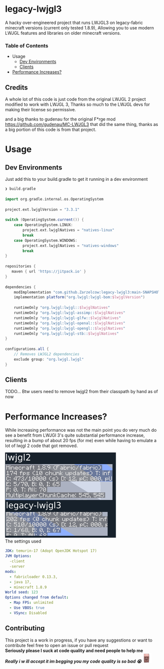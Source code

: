 # legacy-lwjgl3

A hacky over-engineered project that runs LWJGL3 on legacy-fabric minecraft versions (current only tested 1.8.9),
Allowing you to use modern LWJGL features and libraries on older minecraft versions.

### Table of Contents
 * Usage
   * [Dev Environments](#dev-environments)
   * [Clients](#Clients)
 * [Performance Increases?](#performance-increases) 
## Credits
A whole lot of this code is just code from the original LWJGL 2 project modified to work with LWJGL 3, Thanks so much to
the LWJGL devs for making their license so permissive.

and a big thanks to gudenau for the original F*rge mod <https://github.com/gudenau/MC-LWJGL3> that did the same thing,
thanks as a big portion of this code is from that project.

# Usage

## Dev Environments
Just add this to your build.gradle to get it running in a dev environment
```groovy
❯ build.gradle

import org.gradle.internal.os.OperatingSystem

project.ext.lwjglVersion = "3.3.1"

switch (OperatingSystem.current()) {
    case OperatingSystem.LINUX:
        project.ext.lwjglNatives = "natives-linux"
        break
    case OperatingSystem.WINDOWS:
        project.ext.lwjglNatives = "natives-windows"
        break
}

repositories {
   maven { url 'https://jitpack.io' }
}

dependencies {
    modImplementation "com.github.Zarzelcow:legacy-lwjgl3:main-SNAPSHOT"
    implementation platform("org.lwjgl:lwjgl-bom:$lwjglVersion")

    runtimeOnly "org.lwjgl:lwjgl::$lwjglNatives"
    runtimeOnly "org.lwjgl:lwjgl-assimp::$lwjglNatives"
    runtimeOnly "org.lwjgl:lwjgl-glfw::$lwjglNatives"
    runtimeOnly "org.lwjgl:lwjgl-openal::$lwjglNatives"
    runtimeOnly "org.lwjgl:lwjgl-opengl::$lwjglNatives"
    runtimeOnly "org.lwjgl:lwjgl-stb::$lwjglNatives"
}

configurations.all {
    // Removes LWJGL2 dependencies
    exclude group: "org.lwjgl.lwjgl"
}
```

## Clients
 TODO... Btw users need to remove lwjgl2 from their classpath by hand as of now
 
# Performance Increases?
While increasing performance was not the main point you do very much do see a benefit from LWJGl 3's quite substantial performance increase,
resulting in a bump of about 20 fps (for me) even while having to emulate a lot of lwjgl 2 code that got removed.

![results](.github/results.png) <br>
The settings used
```yaml
JDK: temurin-17 (Adopt OpenJDK Hotspot 17)
JVM Options:
  -client
  -server
mods:
  - fabricloader 0.13.3,
  - java 17,
  - minecraft 1.8.9
World seed: 123
Options changed from default:
  - Map FPS: unlimited
  - Use VBOS: true
  - VSync: Disabled
```

## Contributing
This project is a work in progress, if you have any suggestions or want to contribute feel free to open an issue or pull
request<br>
**Seriously please I suck at code quality and need people to help me**<br>***Really i w ill accept it im begging you my
code quality is so bad 😭***![tiny potato](.github/tiny_potato.webp)
